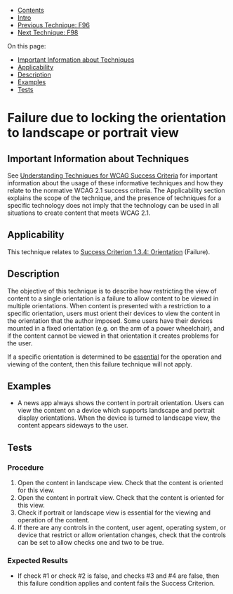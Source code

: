 -   [Contents](https://www.w3.org/WAI/WCAG21/Techniques/#techniques "Table of Contents")
-   [Intro](https://www.w3.org/WAI/WCAG21/Techniques/#introduction "Introduction to Techniques")
-   [Previous Technique: F96](F96)
-   [Next Technique: F98](F98)

On this page:

-   [Important Information about Techniques](#important-information)
-   [Applicability](#applicability)
-   [Description](#description)
-   [Examples](#examples)
-   [Tests](#tests)

Failure due to locking the orientation to landscape or portrait view
====================================================================

Important Information about Techniques
--------------------------------------

See [Understanding Techniques for WCAG Success Criteria](https://www.w3.org/WAI/WCAG21/Understanding/understanding-techniques) for important information about the usage of these informative techniques and how they relate to the normative WCAG 2.1 success criteria. The Applicability section explains the scope of the technique, and the presence of techniques for a specific technology does not imply that the technology can be used in all situations to create content that meets WCAG 2.1.

Applicability
-------------

This technique relates to [Success Criterion 1.3.4: Orientation](https://www.w3.org/WAI/WCAG21/Understanding/orientation) (Failure).

Description
-----------

The objective of this technique is to describe how restricting the view of content to a single orientation is a failure to allow content to be viewed in multiple orientations. When content is presented with a restriction to a specific orientation, users must orient their devices to view the content in the orientation that the author imposed. Some users have their devices mounted in a fixed orientation (e.g. on the arm of a power wheelchair), and if the content cannot be viewed in that orientation it creates problems for the user.

If a specific orientation is determined to be [essential](https://www.w3.org/TR/WCAG21/#) for the operation and viewing of the content, then this failure technique will not apply.

Examples
--------

-   A news app always shows the content in portrait orientation. Users can view the content on a device which supports landscape and portrait display orientations. When the device is turned to landscape view, the content appears sideways to the user.

Tests
-----

### Procedure

1.  Open the content in landscape view. Check that the content is oriented for this view.
2.  Open the content in portrait view. Check that the content is oriented for this view.
3.  Check if portrait or landscape view is essential for the viewing and operation of the content.
4.  If there are any controls in the content, user agent, operating system, or device that restrict or allow orientation changes, check that the controls can be set to allow checks one and two to be true.

### Expected Results

-   If check \#1 or check \#2 is false, and checks \#3 and \#4 are false, then this failure condition applies and content fails the Success Criterion.
